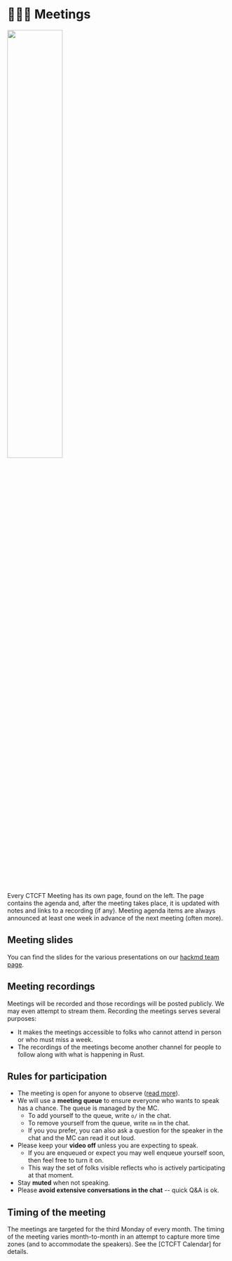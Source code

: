 # 👨‍👩‍👧 Meetings

<img src="https://media.giphy.com/media/3og0IRlDT9If1CPCZW/source.gif" width="50%"></img>

Every CTCFT Meeting has its own page, found on the left. The page contains the agenda and, after the meeting takes place, it is updated with notes and links to a recording (if any). Meeting agenda items are always announced at least one week in advance of the next meeting (often more).

## Meeting slides

You can find the slides for the various presentations on our [hackmd team page](https://hackmd.io/@rust-ctcft).

## Meeting recordings

Meetings will be recorded and those recordings will be posted publicly. We may even attempt to stream them. Recording the meetings serves several purposes:

* It makes the meetings accessible to folks who cannot attend in person or who must miss a week.
* The recordings of the meetings become another channel for people to follow along with what is happening in Rust.

## Rules for participation

* The meeting is open for anyone to observe ([read more](./faq.html#who-can-attend-the-meeting)).
* We will use a **meeting queue** to ensure everyone who wants to speak has a chance. The queue is managed by the MC.
    * To add yourself to the queue, write `o/` in the chat.
    * To remove yourself from the queue, write `nm` in the chat.
    * If you you prefer, you can also ask a question for the speaker in the chat and the MC can read it out loud.
* Please keep your **video off** unless you are expecting to speak.
    * If you are enqueued or expect you may well enqueue yourself soon, then feel free to turn it on.
    * This way the set of folks visible reflects who is actively participating at that moment.
* Stay **muted** when not speaking.
* Please **avoid extensive conversations in the chat** -- quick Q&A is ok.

## Timing of the meeting

The meetings are targeted for the third Monday of every month. The timing of the meeting varies month-to-month in an attempt to capture more time zones (and to accommodate the speakers). See the [CTCFT Calendar] for details.

